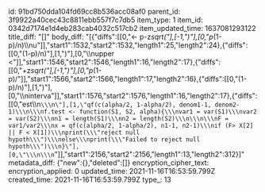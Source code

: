 id: 91bd750dda104fd69cc8b536acc08af0
parent_id: 3f9922a40cec43c8811ebb557f7c7db5
item_type: 1
item_id: 0342d7174e1d4eb283cab4032c517cb2
item_updated_time: 1637081293122
title_diff: "[]"
body_diff: "[{\"diffs\":[[0,\"<- p-z*sqrt(\"],[-1,\")\"],[0,\"p*(1-p)/n)\\\nu\"]],\"start1\":1532,\"start2\":1532,\"length1\":25,\"length2\":24},{\"diffs\":[[0,\"(1-p)/n)\"],[1,\")\"],[0,\"\\\nupper <\"]],\"start1\":1546,\"start2\":1546,\"length1\":16,\"length2\":17},{\"diffs\":[[0,\"+z*sqrt(\"],[-1,\")\"],[0,\"p*(1-p)/\"]],\"start1\":1566,\"start2\":1566,\"length1\":17,\"length2\":16},{\"diffs\":[[0,\"(1-p)/n)\"],[1,\")\"],[0,\"\\\ninterva\"]],\"start1\":1576,\"start2\":1576,\"length1\":16,\"length2\":17},{\"diffs\":[[0,\"est\\\n```\\\n\"],[1,\"qf(c(alpha/2, 1-alpha/2), denom1-1, denom2-1)\\\n\\\nf.test <- function(S1, S2, alpha){\\\nvar1 = var(S1)\\\nvar2 = var(S2)\\\nn1 = length(S1)\\\nn2 = length(S2)\\\n\\\n\\\nF = var1/var2\\\nx = qf(c(alpha/2, 1-alpha/2), n1-1, n2-1)\\\nif (F> X[2] || F < X[1])\\\nprint(\\\"reject null hypoth\\\")\\\nelse\\\nprint(\\\"Failed to reject null hypoth\\\")\\\n}\"],[0,\"\\\n\\\n```\"]],\"start1\":2156,\"start2\":2156,\"length1\":13,\"length2\":312}]"
metadata_diff: {"new":{},"deleted":[]}
encryption_cipher_text: 
encryption_applied: 0
updated_time: 2021-11-16T16:53:59.799Z
created_time: 2021-11-16T16:53:59.799Z
type_: 13